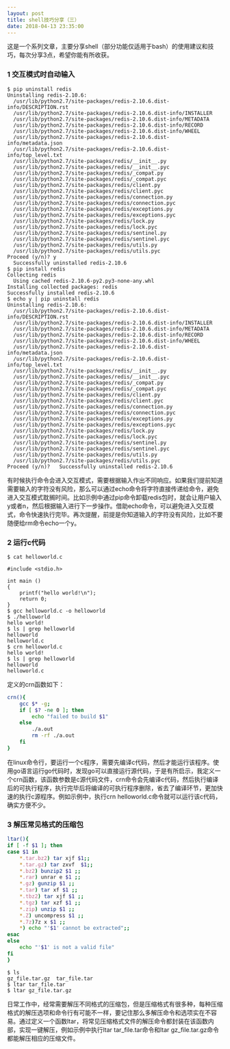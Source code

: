 ```yaml
---
layout: post
title: shell技巧分享（三）
date: 2018-04-13 23:35:00
---
```


这是一个系列文章，主要分享shell（部分功能仅适用于bash）的使用建议和技巧，每次分享3点，希望你能有所收获。

### 1 交互模式时自动输入

```
$ pip uninstall redis
Uninstalling redis-2.10.6:
  /usr/lib/python2.7/site-packages/redis-2.10.6.dist-info/DESCRIPTION.rst
  /usr/lib/python2.7/site-packages/redis-2.10.6.dist-info/INSTALLER
  /usr/lib/python2.7/site-packages/redis-2.10.6.dist-info/METADATA
  /usr/lib/python2.7/site-packages/redis-2.10.6.dist-info/RECORD
  /usr/lib/python2.7/site-packages/redis-2.10.6.dist-info/WHEEL
  /usr/lib/python2.7/site-packages/redis-2.10.6.dist-info/metadata.json
  /usr/lib/python2.7/site-packages/redis-2.10.6.dist-info/top_level.txt
  /usr/lib/python2.7/site-packages/redis/__init__.py
  /usr/lib/python2.7/site-packages/redis/__init__.pyc
  /usr/lib/python2.7/site-packages/redis/_compat.py
  /usr/lib/python2.7/site-packages/redis/_compat.pyc
  /usr/lib/python2.7/site-packages/redis/client.py
  /usr/lib/python2.7/site-packages/redis/client.pyc
  /usr/lib/python2.7/site-packages/redis/connection.py
  /usr/lib/python2.7/site-packages/redis/connection.pyc
  /usr/lib/python2.7/site-packages/redis/exceptions.py
  /usr/lib/python2.7/site-packages/redis/exceptions.pyc
  /usr/lib/python2.7/site-packages/redis/lock.py
  /usr/lib/python2.7/site-packages/redis/lock.pyc
  /usr/lib/python2.7/site-packages/redis/sentinel.py
  /usr/lib/python2.7/site-packages/redis/sentinel.pyc
  /usr/lib/python2.7/site-packages/redis/utils.py
  /usr/lib/python2.7/site-packages/redis/utils.pyc
Proceed (y/n)? y
  Successfully uninstalled redis-2.10.6
$ pip install redis
Collecting redis
  Using cached redis-2.10.6-py2.py3-none-any.whl
Installing collected packages: redis
Successfully installed redis-2.10.6
$ echo y | pip uninstall redis
Uninstalling redis-2.10.6:
  /usr/lib/python2.7/site-packages/redis-2.10.6.dist-info/DESCRIPTION.rst
  /usr/lib/python2.7/site-packages/redis-2.10.6.dist-info/INSTALLER
  /usr/lib/python2.7/site-packages/redis-2.10.6.dist-info/METADATA
  /usr/lib/python2.7/site-packages/redis-2.10.6.dist-info/RECORD
  /usr/lib/python2.7/site-packages/redis-2.10.6.dist-info/WHEEL
  /usr/lib/python2.7/site-packages/redis-2.10.6.dist-info/metadata.json
  /usr/lib/python2.7/site-packages/redis-2.10.6.dist-info/top_level.txt
  /usr/lib/python2.7/site-packages/redis/__init__.py
  /usr/lib/python2.7/site-packages/redis/__init__.pyc
  /usr/lib/python2.7/site-packages/redis/_compat.py
  /usr/lib/python2.7/site-packages/redis/_compat.pyc
  /usr/lib/python2.7/site-packages/redis/client.py
  /usr/lib/python2.7/site-packages/redis/client.pyc
  /usr/lib/python2.7/site-packages/redis/connection.py
  /usr/lib/python2.7/site-packages/redis/connection.pyc
  /usr/lib/python2.7/site-packages/redis/exceptions.py
  /usr/lib/python2.7/site-packages/redis/exceptions.pyc
  /usr/lib/python2.7/site-packages/redis/lock.py
  /usr/lib/python2.7/site-packages/redis/lock.pyc
  /usr/lib/python2.7/site-packages/redis/sentinel.py
  /usr/lib/python2.7/site-packages/redis/sentinel.pyc
  /usr/lib/python2.7/site-packages/redis/utils.py
  /usr/lib/python2.7/site-packages/redis/utils.pyc
Proceed (y/n)?   Successfully uninstalled redis-2.10.6
```

有时候执行命令会进入交互模式，需要根据输入作出不同响应。如果我们提前知道需要输入的字符没有风险，那么可以通过echo命令将字符直接传递给命令，避免进入交互模式耽搁时间。比如示例中通过pip命令卸载redis包时，就会让用户输入y或者n，然后根据输入进行下一步操作。借助echo命令，可以避免进入交互模式，命令快速执行完毕。再次提醒，前提是你知道输入的字符没有风险，比如不要随便给rm命令echo一个y。

### 2 运行c代码

```
$ cat helloworld.c

#include <stdio.h>

int main ()
{
    printf("hello world!\n");
    return 0;
}
$ gcc helloworld.c -o helloworld
$ ./helloworld
hello world!
$ ls | grep helloworld
helloworld
helloworld.c
$ crn helloworld.c
hello world!
$ ls | grep helloworld
helloworld
helloworld.c
```

定义的crn函数如下：

```bash
crn(){
    gcc $* -g;
    if [ $? -ne 0 ]; then
        echo "failed to build $1"
    else
        ./a.out
        rm -rf ./a.out
    fi
}
```

在linux命令行，要运行一个c程序，需要先编译c代码，然后才能运行该程序。使用go语言运行go代码时，发现go可以直接运行源代码，于是有所启示，我定义一个crn函数，该函数参数是c源代码文件，crn命令会先编译c代码，然后执行编译后的可执行程序，执行完毕后将编译的可执行程序删除，省去了编译环节，更加快速的执行c源程序。例如示例中，执行crn helloworld.c命令就可以运行该c代码，确实方便不少。

### 3 解压常见格式的压缩包

```bash
ltar(){
if [ -f $1 ]; then
case $1 in
    *.tar.bz2) tar xjf $1;;
    *.tar.gz) tar zxvf  $1;;
    *.bz2) bunzip2 $1 ;;
    *.rar) unrar e $1 ;;
    *.gz) gunzip $1 ;;
    *.tar) tar xf $1 ;;
    *.tbz2) tar xjf $1 ;;
    *.tgz) tar xzf $1 ;;
    *.zip) unzip $1 ;;
    *.Z) uncompress $1 ;;
    *.7z)7z x $1 ;;
    *) echo "'$1' cannot be extracted";;
esac
else
    echo "'$1' is not a valid file"
fi
}
```

```
$ ls
gz_file.tar.gz  tar_file.tar
$ ltar tar_file.tar
$ ltar gz_file.tar.gz
```

日常工作中，经常需要解压不同格式的压缩包，但是压缩格式有很多种，每种压缩格式的解压选项和命令行有可能不一样，要记住那么多解压命令和选项实在不容易。通过定义一个函数ltar，将常见压缩格式文件的解压命令都封装在该函数内部，实现一键解压，例如示例中执行ltar tar_file.tar命令和ltar gz_file.tar.gz命令都能解压相应的压缩文件。

